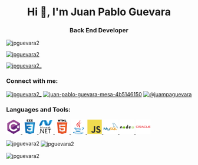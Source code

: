 <h1 align="center">Hi 👋, I'm Juan Pablo Guevara</h1>
<h3 align="center">Back End Developer</h3>

<p align="left"> <img src="https://komarev.com/ghpvc/?username=jpguevara2&label=Profile%20views&color=0e75b6&style=flat" alt="jpguevara2" /> </p>

<p align="left"> <a href="https://github.com/ryo-ma/github-profile-trophy"><img src="https://github-profile-trophy.vercel.app/?username=jpguevara2" alt="jpguevara2" /></a> </p>

<p align="left"> <a href="https://twitter.com/jpguevara2_" target="blank"><img src="https://img.shields.io/twitter/follow/jpguevara2_?logo=twitter&style=for-the-badge" alt="jpguevara2_" /></a> </p>

<h3 align="left">Connect with me:</h3>
<p align="left">
<a href="https://twitter.com/jpguevara2_" target="blank"><img align="center" src="https://raw.githubusercontent.com/rahuldkjain/github-profile-readme-generator/master/src/images/icons/Social/twitter.svg" alt="jpguevara2_" height="30" width="40" /></a>
<a href="https://linkedin.com/in/juan-pablo-guevara-mesa-4b5146150" target="blank"><img align="center" src="https://raw.githubusercontent.com/rahuldkjain/github-profile-readme-generator/master/src/images/icons/Social/linked-in-alt.svg" alt="juan-pablo-guevara-mesa-4b5146150" height="30" width="40" /></a>
<a href="https://www.youtube.com/c/@juampaguevara" target="blank"><img align="center" src="https://raw.githubusercontent.com/rahuldkjain/github-profile-readme-generator/master/src/images/icons/Social/youtube.svg" alt="@juampaguevara" height="30" width="40" /></a>
</p>

<h3 align="left">Languages and Tools:</h3>
<p align="left"> <a href="https://www.w3schools.com/cs/" target="_blank" rel="noreferrer"> <img src="https://raw.githubusercontent.com/devicons/devicon/master/icons/csharp/csharp-original.svg" alt="csharp" width="40" height="40"/> </a> <a href="https://www.w3schools.com/css/" target="_blank" rel="noreferrer"> <img src="https://raw.githubusercontent.com/devicons/devicon/master/icons/css3/css3-original-wordmark.svg" alt="css3" width="40" height="40"/> </a> <a href="https://dotnet.microsoft.com/" target="_blank" rel="noreferrer"> <img src="https://raw.githubusercontent.com/devicons/devicon/master/icons/dot-net/dot-net-original-wordmark.svg" alt="dotnet" width="40" height="40"/> </a> <a href="https://www.w3.org/html/" target="_blank" rel="noreferrer"> <img src="https://raw.githubusercontent.com/devicons/devicon/master/icons/html5/html5-original-wordmark.svg" alt="html5" width="40" height="40"/> </a> <a href="https://www.java.com" target="_blank" rel="noreferrer"> <img src="https://raw.githubusercontent.com/devicons/devicon/master/icons/java/java-original.svg" alt="java" width="40" height="40"/> </a> <a href="https://developer.mozilla.org/en-US/docs/Web/JavaScript" target="_blank" rel="noreferrer"> <img src="https://raw.githubusercontent.com/devicons/devicon/master/icons/javascript/javascript-original.svg" alt="javascript" width="40" height="40"/> </a> <a href="https://www.mysql.com/" target="_blank" rel="noreferrer"> <img src="https://raw.githubusercontent.com/devicons/devicon/master/icons/mysql/mysql-original-wordmark.svg" alt="mysql" width="40" height="40"/> </a> <a href="https://nodejs.org" target="_blank" rel="noreferrer"> <img src="https://raw.githubusercontent.com/devicons/devicon/master/icons/nodejs/nodejs-original-wordmark.svg" alt="nodejs" width="40" height="40"/> </a> <a href="https://www.oracle.com/" target="_blank" rel="noreferrer"> <img src="https://raw.githubusercontent.com/devicons/devicon/master/icons/oracle/oracle-original.svg" alt="oracle" width="40" height="40"/> </a> </p>

<p><img align="left" src="https://github-readme-stats.vercel.app/api/top-langs?username=jpguevara2&show_icons=true&locale=en&layout=compact" alt="jpguevara2" /></p>

<p>&nbsp;<img align="center" src="https://github-readme-stats.vercel.app/api?username=jpguevara2&show_icons=true&locale=en" alt="jpguevara2" /></p>

<p><img align="center" src="https://github-readme-streak-stats.herokuapp.com/?user=jpguevara2&" alt="jpguevara2" /></p>
